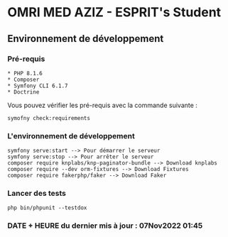 # OMRI MED AZIZ - ESPRIT's Student

## Environnement de développement

### Pré-requis
    * PHP 8.1.6
    * Composer
    * Symfony CLI 6.1.7
    * Doctrine

Vous pouvez vérifier les pré-requis avec la commande suivante :
    
    symofny check:requirements


### L'environnement de développement

    symfony serve:start --> Pour démarrer le serveur
    symfony serve:stop --> Pour arrêter le serveur
    composer require knplabs/knp-paginator-bundle --> Download knplabs
    composer require --dev orm-fixtures --> Download Fixtures
    composer require fakerphp/faker --> Download Faker

### Lancer des tests

    php bin/phpunit --testdox


###  DATE + HEURE du dernier mis à jour : 07Nov2022 01:45